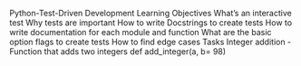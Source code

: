 Python-Test-Driven Development
Learning Objectives
What’s an interactive test
Why tests are important
How to write Docstrings to create tests
How to write documentation for each module and function
What are the basic option flags to create tests
How to find edge cases
Tasks
Integer addition - Function that adds two integers def add_integer(a, b= 98)
